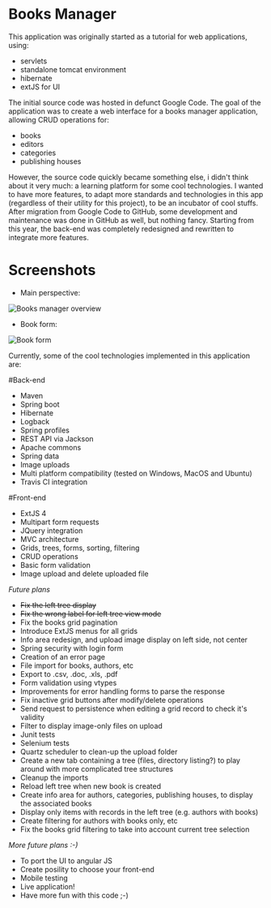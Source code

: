 # Books Manager

This application was originally started as a tutorial for web applications, using:

 * servlets
 * standalone tomcat environment
 * hibernate
 * extJS for UI

The initial source code was hosted in defunct Google Code. The goal of the application was to create a web interface 
for a books manager application, allowing CRUD operations for:

 * books
 * editors
 * categories
 * publishing houses

However, the source code quickly became something else, i didn't think about it very much: a learning platform for some
cool technologies. I wanted to have more features, to adapt more standards and technologies in this app (regardless of 
their utility for this project), to be an incubator of cool stuffs. After migration from Google Code to GitHub, some 
development and maintenance was done in GitHub as well, but nothing fancy. Starting from this year, the back-end was
completely redesigned and rewritten to integrate more features.

# Screenshots

 * Main perspective:
 
 ![Books manager overview](http://i64.tinypic.com/2lduk94.png)
 
 * Book form:
 
 ![Book form](http://i63.tinypic.com/sm5yj8.png)

Currently, some of the cool technologies implemented in this application are:

#Back-end
    
* Maven
* Spring boot
* Hibernate
* Logback
* Spring profiles
* REST API via Jackson
* Apache commons
* Spring data
* Image uploads
* Multi platform compatibility (tested on Windows, MacOS and Ubuntu)
* Travis CI integration
    
#Front-end
  
* ExtJS 4
* Multipart form requests
* JQuery integration
* MVC architecture
* Grids, trees, forms, sorting, filtering
* CRUD operations
* Basic form validation
* Image upload and delete uploaded file
    
<i>Future plans</i>
  
* ~~Fix the left tree display~~
* ~~Fix the wrong label for left tree view mode~~
* Fix the books grid pagination
* Introduce ExtJS menus for all grids
* Info area redesign, and upload image display on left side, not center
* Spring security with login form
* Creation of an error page
* File import for books, authors, etc
* Export to .csv, .doc, .xls, .pdf
* Form validation using vtypes
* Improvements for error handling forms to parse the response
* Fix inactive grid buttons after modify/delete operations
* Send request to persistence when editing a grid record to check it's validity
* Filter to display image-only files on upload
* Junit tests
* Selenium tests
* Quartz scheduler to clean-up the upload folder
* Create a new tab containing a tree (files, directory listing?) to play around with more complicated tree structures
* Cleanup the imports
* Reload left tree when new book is created
* Create info area for authors, categories, publishing houses, to display the associated books
* Display only items with records in the left tree (e.g. authors with books)
* Create filtering for authors with books only, etc
* Fix the books grid filtering to take into account current tree selection
    
<i>More future plans :-) </i>
  
* To port the UI to angular JS
* Create posility to choose your front-end
* Mobile testing
* Live application!
* Have more fun with this code ;-)
    
  